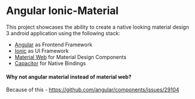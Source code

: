# Angular Ionic-Material

This project showcases the ability to create a native looking material design 3 android application using the following stack:
- [Angular](https://angular.dev/) as Frontend Framework
- [Ionic](https://ionicframework.com/) as UI Framework
- [Material Web](https://github.com/material-components/material-web) for Material Design Components
- [Capacitor](https://capacitorjs.com/) for Native Bindings

#### Why not angular material instead of material web?
Because of this - https://github.com/angular/components/issues/29104
